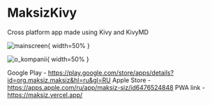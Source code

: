 # MaksizKivy

Cross platform app made using Kivy and KivyMD

![mainscreen](https://github.com/Flavoredone/MaksizKivy/assets/68301720/4bd31fe5-f395-42d0-a414-4aed5dcdf4f8){ width=50% }

![o_kompanii](https://github.com/Flavoredone/MaksizKivy/assets/68301720/a6290a7c-64fd-4001-9818-f24819d7d091){ width=50% }

Google Play - https://play.google.com/store/apps/details?id=org.maksiz.maksiz&hl=ru&gl=RU 
Apple Store - https://apps.apple.com/ru/app/maksiz-siz/id6476524848
PWA link - https://maksiz.vercel.app/
